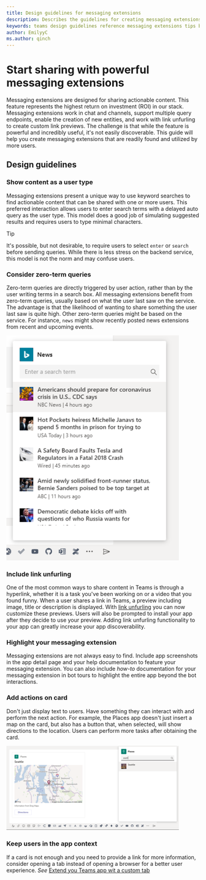 ```yaml
---
title: Design guidelines for messaging extensions
description: Describes the guidelines for creating messaging extensions
keywords: teams design guidelines reference messaging extensions tips best practice
author: EmilyyC
ms.author: qinch
---
```


# Start sharing with powerful messaging extensions

Messaging extensions are designed for sharing actionable content. This feature represents the highest return on investment (ROI) in our stack. Messaging extensions work in chat and channels, support multiple query endpoints, enable the creation of new entities, and work with link unfurling to create custom link previews. The challenge is that while the feature is powerful and incredibly useful, it's not easily discoverable. This guide will help you create messaging extensions that are readily found and utilized by more users.

## Design guidelines

### Show content as a user type

Messaging extensions present a unique way to use keyword searches to find actionable content that can be shared with one or more users. This preferred interaction allows users to enter search terms with a delayed auto query as the user type. This model does a good job of simulating suggested results and requires users to type minimal characters.

> [!TIP]
>It's possible, but not desirable, to require users to select `enter` or `search` before sending queries. While there is less stress on the backend service, this model is not the norm and may confuse users.

### Consider zero-term queries

Zero-term queries are directly triggered by user action, rather
than by the user writing terms in a search box. All messaging extensions benefit from zero-term queries, usually based on what the user last saw on the service. The advantage is that the likelihood of wanting to share something the user last saw is quite high. Other zero-term queries might be based on the service. For instance, `news`  might show recently posted news extensions from recent and upcoming events.

<img width="450px" title="New configuration tab" src="../../assets/images/messaging-extension/zero-term-query.png" />

### Include link unfurling

One of the most common ways to share content in Teams is through a hyperlink, whether it is a task you've been working on or a  video that you found funny. When a user shares a link in Teams, a  preview including image, title or description is displayed. With [link unfurling](../how-to/link-unfurling.md) you can now customize these previews. Users will also be prompted to install your app after they decide to use your preview. Adding link unfurling functionality to your app can greatly increase your app discoverability.

### Highlight your messaging extension

Messaging extensions are not always easy to find. Include app screenshots in the app detail page and your help documentation to feature your messaging extension. You can also include *how-to* documentation for your messaging extension in bot tours to highlight the entire app beyond the bot interactions.

### Add actions on card

Don't just display text to users. Have something they can interact with and perform the next action. For example, the Places app doesn't just insert a map on the card, but also has a button that, when selected, will show directions to the location. Users can perform more tasks after obtaining the card.

<img width="450px" title="New configuration tab" src="../../assets/images/messaging-extension/action-on-card.png" />

### Keep users in the app context

If a card is not enough and you need to provide a link for more information, consider opening a tab instead of opening a browser for a better user experience. *See* [Extend you Teams app wit a custom tab](../../tabs/how-to/add-tab.md)
